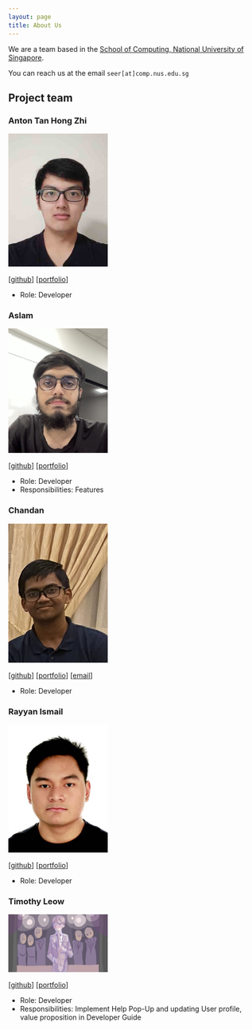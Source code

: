 ```yaml
---
layout: page
title: About Us
---
```


We are a team based in the [School of Computing, National University of Singapore](http://www.comp.nus.edu.sg).

You can reach us at the email `seer[at]comp.nus.edu.sg`

## Project team

### Anton Tan Hong Zhi

<img src="images/antontan96.png" width="200px">

[[github](https://github.com/antonTan96)]
[[portfolio](team/antontan96.md)]

* Role: Developer

### Aslam

<img src="images/aslam341.png" width="200px">

[[github](http://github.com/aslam341)]
[[portfolio](team/aslam341.md)]

* Role: Developer
* Responsibilities: Features

### Chandan

<img src="images/chandan8186.png" width="200px">

[[github](http://github.com/Chandan8186)] 
[[portfolio](team/chandan8186.md)]
[[email](mailto:chandan_ab@u.nus.edu)]

* Role: Developer

### Rayyan Ismail

<img src="images/rayyan35p.png" width="200px">

[[github](http://github.com/rayyan35p)]
[[portfolio](team/rayyan35p.md)]

* Role: Developer

### Timothy Leow

<img src="images/timleow.png" width="200px">

[[github](http://github.com/timleow)]
[[portfolio](team/timleow.md)]

* Role: Developer
* Responsibilities: Implement Help Pop-Up and updating User profile, value proposition in Developer Guide
